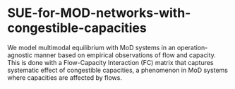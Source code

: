 # SUE-for-MOD-networks-with-congestible-capacities
We model multimodal equilibrium with MoD systems in an operation-agnostic manner based on empirical observations of flow and capacity. This is done with a Flow-Capacity Interaction (FC) matrix that captures systematic effect of congestible capacities, a phenomenon in MoD systems where capacities are affected by flows. 
